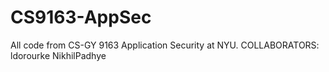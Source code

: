 # CS9163-AppSec

All code from CS-GY 9163 Application Security at NYU.
COLLABORATORS:
ldorourke
NikhilPadhye
